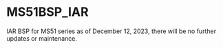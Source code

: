 # MS51BSP_IAR
IAR BSP for MS51 series as of December 12, 2023, there will be no further updates or maintenance.
